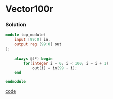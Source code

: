 # Vector100r
### Solution
```Verilog
module top_module( 
    input [99:0] in,
    output reg [99:0] out
);
    
    always @(*) begin
        for(integer i = 0; i < 100; i = i + 1)
            out[i] = in[99 - i];
    end

endmodule
```
[code](./40.v)